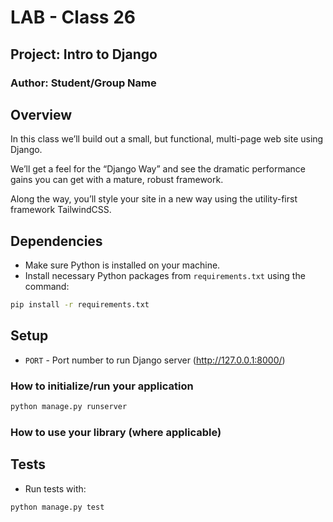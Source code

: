 
# LAB - Class 26
## Project: Intro to Django
### Author: Student/Group Name

## Overview
In this class we’ll build out a small, but functional, multi-page web site using Django.

We’ll get a feel for the “Django Way” and see the dramatic performance gains you can get with a mature, robust framework.

Along the way, you’ll style your site in a new way using the utility-first framework TailwindCSS.

## Dependencies
- Make sure Python is installed on your machine.
- Install necessary Python packages from `requirements.txt` using the command:

```bash
pip install -r requirements.txt
```

## Setup

- `PORT` - Port number to run Django server (http://127.0.0.1:8000/)


### How to initialize/run your application
```bash
python manage.py runserver
```

### How to use your library (where applicable)

## Tests
- Run tests with:
```bash
python manage.py test
```
